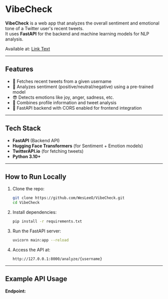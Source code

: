 # VibeCheck

**VibeCheck** is a web app that analyzes the overall sentiment and emotional tone of a Twitter user's recent tweets.  
It uses **FastAPI** for the backend and machine learning models for NLP analysis.

Available at: [Link Text](https://wesleeo.github.io/VibeCheck/)

---

## Features
- 🔎 Fetches recent tweets from a given username
- 🤖 Analyzes sentiment (positive/neutral/negative) using a pre-trained model
- 😎 Detects emotions like joy, anger, sadness, etc.
- 🧠 Combines profile information and tweet analysis
- 🚀 FastAPI backend with CORS enabled for frontend integration

---

## Tech Stack
- **FastAPI** (Backend API)
- **Hugging Face Transformers** (for Sentiment + Emotion models)
- **TwitterAPI.io** (for fetching tweets)
- **Python 3.10+**

---

## How to Run Locally

1. Clone the repo:
    ```bash
    git clone https://github.com/WesLeeO/VibeCheck.git
    cd VibeCheck
    ```

2. Install dependencies:
    ```bash
    pip install -r requirements.txt
    ```

3. Run the FastAPI server:
    ```bash
    uvicorn main:app --reload
    ```

4. Access the API at:
    ```
    http://127.0.0.1:8000/analyze/{username}
    ```

---

## Example API Usage

**Endpoint:**
